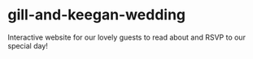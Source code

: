 # gill-and-keegan-wedding
Interactive website for our lovely guests to read about and RSVP to our special day!